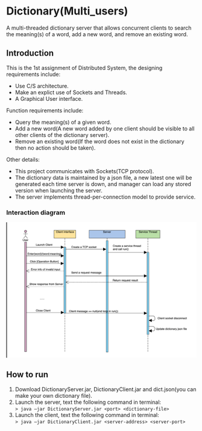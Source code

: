 # Dictionary(Multi_users)
A multi-threaded dictionary server that allows concurrent clients to search the meaning(s) of a word, add a new word, and remove an existing word.

## Introduction
This is the 1st assignment of Distributed System, the designing requirements include:
- Use C/S architecture.
- Make an explict use of Sockets and Threads.
- A Graphical User interface.

Function requirements include:
- Query the meaning(s) of a given word.
- Add a new word(A new word added by one client should be visible to all other clients of the dictionary server).
- Remove an existing word(If the word does not exist in the dictionary then no action should be taken).

Other details:
- This project communicates with Sockets(TCP protocol).
- The dictionary data is maintained by a json file, a new latest one will be generated each time server is down, and manager can load any stored version when launching the server.
- The server implements thread-per-connection model to provide service.

### Interaction diagram
![](https://github.com/Irrela/Dictionary-Multi-users/raw/master/interaction%20diagram.png?raw=true)

## How to run

1. Download DictionaryServer.jar, DictionaryClient.jar and dict.json(you can make your own dictionary file).
2. Launch the server, text the following command in terminal:  
`> java –jar DictionaryServer.jar <port> <dictionary-file>`
3. Launch the client, text the following command in terminal:  
`> java –jar DictionaryClient.jar <server-address> <server-port>`
